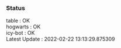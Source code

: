 ### Status


table : OK  
hogwarts : OK  
icy-bot : OK  
Latest Update : 2022-02-22 13:13:29.875309
